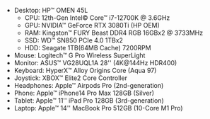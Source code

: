 - Desktop: HP™ OMEN 45L
  - CPU: 12th-Gen Intel© Core™ i7-12700K @ 3.6GHz
  - GPU: NVIDIA™ GeForce RTX 3080Ti (HP OEM)
  - RAM: Kingston™ FURY Beast DDR4 RGB 16GBx2 @ 3733MHz
  - SSD: WD™ SN850 PCIe 4.0 1TBx2
  - HDD: Seagate 1TB(64MB Cache) 7200RPM
- Mouse: Logitech™ G Pro Wireless SuperLight
- Monitor: ASUS™ VG28UQL1A 28'' (4K@144Hz HDR400)
- Keyboard: HyperX™ Alloy Origins Core (Aqua 97)
- Joystick: XBOX™ Elite2 Core Controller
- Headphones: Apple™ Airpods Pro (2nd-generation)
- Phone: Apple™ iPhone14 Pro Max 128GB (Silver)
- Tablet: Apple™ 11'' iPad Pro 128GB (3rd-generation)
- Laptop: Apple™ 14'' MacBook Pro 512GB (10-Core M1 Pro)
